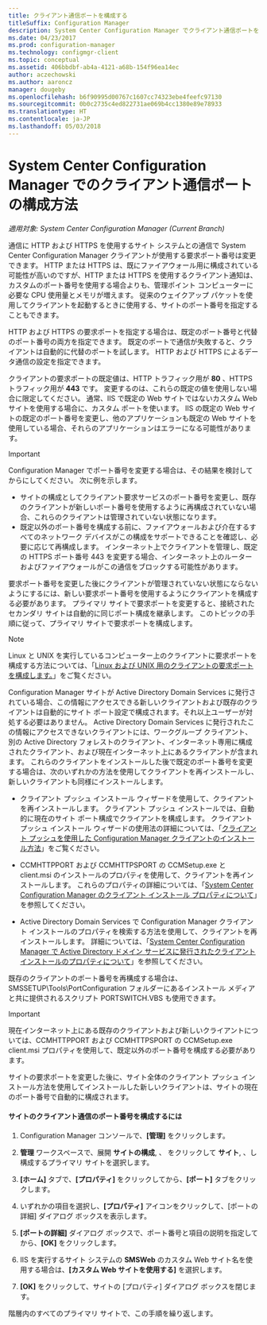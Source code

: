 ```yaml
---
title: クライアント通信ポートを構成する
titleSuffix: Configuration Manager
description: System Center Configuration Manager でクライアント通信ポートを設定します。
ms.date: 04/23/2017
ms.prod: configuration-manager
ms.technology: configmgr-client
ms.topic: conceptual
ms.assetid: 406bbdbf-ab4a-4121-a68b-154f96ea14ec
author: aczechowski
ms.author: aaroncz
manager: dougeby
ms.openlocfilehash: b6f90995d00767c1607cc74323ebe4feefc97130
ms.sourcegitcommit: 0b0c2735c4ed822731ae069b4cc1380e89e78933
ms.translationtype: HT
ms.contentlocale: ja-JP
ms.lasthandoff: 05/03/2018
---
```

# <a name="how-to-configure-client-communication-ports-in-system-center-configuration-manager"></a>System Center Configuration Manager でのクライアント通信ポートの構成方法

*適用対象: System Center Configuration Manager (Current Branch)*

通信に HTTP および HTTPS を使用するサイト システムとの通信で System Center Configuration Manager クライアントが使用する要求ポート番号は変更できます。 HTTP または HTTPS は、既にファイアウォール用に構成されている可能性が高いのですが、HTTP または HTTPS を使用するクライアント通知は、カスタムのポート番号を使用する場合よりも、管理ポイント コンピューターに必要な CPU 使用量とメモリが増えます。 従来のウェイクアップ パケットを使用してクライアントを起動するときに使用する、サイトのポート番号を指定することもできます。  

 HTTP および HTTPS の要求ポートを指定する場合は、既定のポート番号と代替のポート番号の両方を指定できます。 既定のポートで通信が失敗すると、クライアントは自動的に代替のポートを試します。 HTTP および HTTPS によるデータ通信の設定を指定できます。  

 クライアントの要求ポートの既定値は、HTTP トラフィック用が **80** 、HTTPS トラフィック用が **443** です。 変更するのは、これらの既定の値を使用しない場合に限定してください。 通常、IIS で既定の Web サイトではないカスタム Web サイトを使用する場合に、カスタム ポートを使います。 IIS の既定の Web サイトの既定のポート番号を変更し、他のアプリケーションも既定の Web サイトを使用している場合、それらのアプリケーションはエラーになる可能性があります。  

> [!IMPORTANT]  
>  Configuration Manager でポート番号を変更する場合は、その結果を検討してからにしてください。 次に例を示します。  
>   
>  -   サイトの構成としてクライアント要求サービスのポート番号を変更し、既存のクライアントが新しいポート番号を使用するように再構成されていない場合、これらのクライアントは管理されていない状態になります。  
> -   既定以外のポート番号を構成する前に、ファイアウォールおよび介在するすべてのネットワーク デバイスがこの構成をサポートできることを確認し、必要に応じて再構成します。 インターネット上でクライアントを管理し、既定の HTTPS ポート番号 443 を変更する場合、インターネット上のルーターおよびファイアウォールがこの通信をブロックする可能性があります。  

 要求ポート番号を変更した後にクライアントが管理されていない状態にならないようにするには、新しい要求ポート番号を使用するようにクライアントを構成する必要があります。 プライマリ サイトで要求ポートを変更すると、接続されたセカンダリ サイトは自動的に同じポート構成を継承します。 このトピックの手順に従って、プライマリ サイトで要求ポートを構成します。  

> [!NOTE]  
>  Linux と UNIX を実行しているコンピューター上のクライアントに要求ポートを構成する方法については、「[Linux および UNIX 用のクライアントの要求ポートを構成します。](../../../core/clients/deploy/deploy-clients-to-unix-and-linux-servers.md#BKMK_ConfigLnUClientCommuincations)」をご覧ください。  

 Configuration Manager サイトが Active Directory Domain Services に発行されている場合、この情報にアクセスできる新しいクライアントおよび既存のクライアントは自動的にサイト ポート設定で構成されます。それ以上ユーザーが対処する必要はありません。 Active Directory Domain Services に発行されたこの情報にアクセスできないクライアントには、ワークグループ クライアント、別の Active Directory フォレストのクライアント、インターネット専用に構成されたクライアント、および現在インターネット上にあるクライアントが含まれます。 これらのクライアントをインストールした後で既定のポート番号を変更する場合は、次のいずれかの方法を使用してクライアントを再インストールし、新しいクライアントも同様にインストールします。  

-   クライアント プッシュ インストール ウィザードを使用して、クライアントを再インストールします。 クライアント プッシュ インストールでは、自動的に現在のサイト ポート構成でクライアントを構成します。 クライアント プッシュ インストール ウィザードの使用法の詳細については、「[クライアント プッシュを使用した Configuration Manager クライアントのインストール方法](../../../core/clients/deploy/deploy-clients-to-windows-computers.md#BKMK_ClientPush)」をご覧ください。  

-   CCMHTTPPORT および CCMHTTPSPORT の CCMSetup.exe と client.msi のインストールのプロパティを使用して、クライアントを再インストールします。 これらのプロパティの詳細については、「[System Center Configuration Manager のクライアント インストール プロパティについて](../../../core/clients/deploy/about-client-installation-properties.md)」を参照してください。  

-   Active Directory Domain Services で Configuration Manager クライアント インストールのプロパティを検索する方法を使用して、クライアントを再インストールします。 詳細については、「[System Center Configuration Manager で Active Directory ドメイン サービスに発行されたクライアント インストールのプロパティについて](../../../core/clients/deploy/about-client-installation-properties-published-to-active-directory-domain-services.md)」を参照してください。  

 既存のクライアントのポート番号を再構成する場合は、SMSSETUP\Tools\PortConfiguration フォルダーにあるインストール メディアと共に提供されるスクリプト PORTSWITCH.VBS も使用できます。  

> [!IMPORTANT]  
>  現在インターネット上にある既存のクライアントおよび新しいクライアントについては、CCMHTTPPORT および CCMHTTPSPORT の CCMSetup.exe client.msi プロパティを使用して、既定以外のポート番号を構成する必要があります。  

 サイトの要求ポートを変更した後に、サイト全体のクライアント プッシュ インストール方法を使用してインストールした新しいクライアントは、サイトの現在のポート番号で自動的に構成されます。  

#### <a name="to-configure-the-client-communication-port-numbers-for-a-site"></a>サイトのクライアント通信のポート番号を構成するには  

1.  Configuration Manager コンソールで、**[管理]** をクリックします。  

2.  **管理**  ワークスペースで、展開 **サイトの構成**, 、 をクリックして **サイト**, 、し構成するプライマリ サイトを選択します。  

3.  **[ホーム]** タブで、**[プロパティ]** をクリックしてから、**[ポート]** タブをクリックします。  

4.  いずれかの項目を選択し、**[プロパティ]** アイコンをクリックして、[ポートの詳細] ダイアログ ボックスを表示します。  

5.  **[ポートの詳細]** ダイアログ ボックスで、ポート番号と項目の説明を指定してから、**[OK]** をクリックします。  

6.  IIS を実行するサイト システムの **SMSWeb** のカスタム Web サイト名を使用する場合は、**[カスタム Web サイトを使用する]** を選択します。  

7.  **[OK]** をクリックして、サイトの [プロパティ] ダイアログ ボックスを閉じます。  

 階層内のすべてのプライマリ サイトで、この手順を繰り返します。
